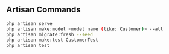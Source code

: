 ## Artisan Commands

```sh
php artisan serve
php artisan make:model <model name (like: Customer)> --all
php artisan migrate:fresh --seed
php artisan make:test CustomerTest
php artisan test
```
